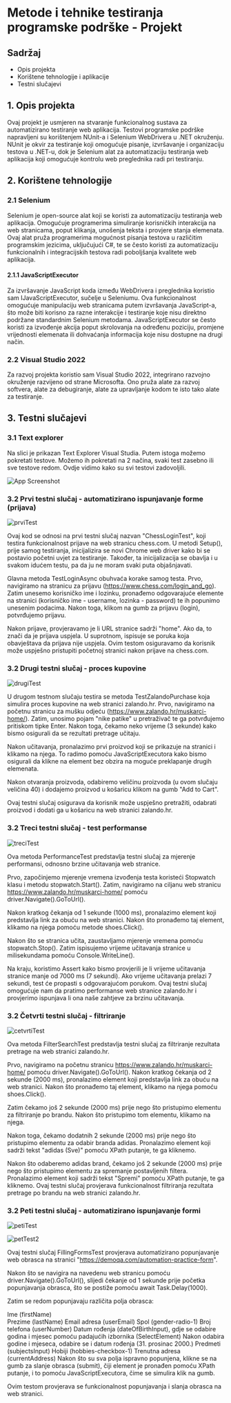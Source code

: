 
# Metode i tehnike testiranja programske podrške - Projekt

## Sadržaj

- Opis projekta
- Korištene tehnologije i aplikacije
- Testni slučajevi

## 1. Opis projekta

Ovaj projekt je usmjeren na stvaranje funkcionalnog sustava za automatizirano testiranje web aplikacija. Testovi programske podrške napravljeni su korištenjem NUnit-a i Selenium WebDrivera u .NET okruženju. NUnit je okvir za testiranje koji omogućuje pisanje, izvršavanje i organizaciju testova u .NET-u, dok je Selenium alat za automatizaciju testiranja web aplikacija koji omogućuje kontrolu web preglednika radi pri testiranju.

## 2. Korištene tehnologije

### 2.1 Selenium 

Selenium je open-source alat koji se koristi za automatizaciju testiranja web aplikacija. Omogućuje programerima simuliranje korisničkih interakcija na web stranicama, poput klikanja, unošenja teksta i provjere stanja elemenata. Ovaj alat pruža programerima mogućnost pisanja testova u različitim programskim jezicima, uključujući C#, te se često koristi za automatizaciju funkcionalnih i integracijskih testova radi poboljšanja kvalitete web aplikacija.

#### 2.1.1 JavaScriptExecutor
Za izvršavanje JavaScript koda između WebDrivera i preglednika koristio sam IJavaScriptExecutor, sučelje u Seleniumu. Ova funkcionalnost omogućuje manipulaciju web stranicama putem izvršavanja JavaScript-a, što može biti korisno za razne interakcije i testiranje koje nisu direktno podržane standardnim Selenium metodama. JavaScriptExecutor se često koristi za izvođenje akcija poput skrolovanja na određenu poziciju, promjene vrijednosti elemenata ili dohvaćanja informacija koje nisu dostupne na drugi način.

### 2.2 Visual Studio 2022
Za razvoj projekta koristio sam Visual Studio 2022, integrirano razvojno okruženje razvijeno od strane Microsofta. Ono pruža alate za razvoj softvera, alate za debugiranje, alate za upravljanje kodom te isto tako alate za testiranje. 

## 3. Testni slučajevi


### 3.1 Text explorer

Na slici je prikazan Text Explorer Visual Studia. Putem istoga možemo pokretati testove. Možemo ih pokretati na 2 načina, svaki test zasebno ili sve testove redom. Ovdje vidimo kako su svi testovi zadovoljili.

![App Screenshot](https://i.postimg.cc/8zN5JMwx/dokaz-testiranja.jpg)




### 3.2 Prvi testni slučaj - automatizirano ispunjavanje forme (prijava)

![prviTest](https://i.postimg.cc/wj2BhMGM/test1.jpg)

Ovaj kod se odnosi na prvi testni slučaj nazvan "ChessLoginTest", koji testira funkcionalnost prijave na web stranicu chess.com. U metodi Setup(), prije samog testiranja, inicijalizira se novi Chrome web driver kako bi se postavio početni uvjet za testiranje. Također, ta inicijalizacija se obavlja i u svakom idućem testu, pa da ju ne moram svaki puta objašnjavati.

Glavna metoda TestLoginAsync obuhvaća korake samog testa. Prvo, navigiramo na stranicu za prijavu (https://www.chess.com/login_and_go). Zatim unesemo korisničko ime i lozinku, pronađemo odgovarajuće elemente na stranici (korisničko ime - username, lozinka - password) te ih popunimo unesenim podacima. Nakon toga, klikom na gumb za prijavu (login), potvrđujemo prijavu.

Nakon prijave, provjeravamo je li URL stranice sadrži "home". Ako da, to znači da je prijava uspjela. U suprotnom, ispisuje se poruka koja obavještava da prijava nije uspjela.
Ovim testom osiguravamo da korisnik može uspješno pristupiti početnoj stranici nakon prijave na chess.com.
### 3.2 Drugi testni slučaj - proces kupovine

![drugiTest](https://i.postimg.cc/cCfx6L3s/test2.jpg)

U drugom testnom slučaju testira se metoda TestZalandoPurchase koja simulira proces kupovine na web stranici zalando.hr.
Prvo, navigiramo na početnu stranicu za mušku odjeću (https://www.zalando.hr/muskarci-home/). Zatim, unosimo pojam "nike patike" u pretraživač te ga potvrđujemo pritiskom tipke Enter. Nakon toga, čekamo neko vrijeme (3 sekunde) kako bismo osigurali da se rezultati pretrage učitaju.

Nakon učitavanja, pronalazimo prvi proizvod koji se prikazuje na stranici i klikamo na njega. To radimo pomoću JavaScriptExecutora kako bismo osigurali da klikne na element bez obzira na moguće preklapanje drugih elemenata.

Nakon otvaranja proizvoda, odabiremo veličinu proizvoda (u ovom slučaju veličina 40) i dodajemo proizvod u košaricu klikom na gumb "Add to Cart".

Ovaj testni slučaj osigurava da korisnik može uspješno pretražiti, odabrati proizvod i dodati ga u košaricu na web stranici zalando.hr.
### 3.2 Treci testni slučaj - test performanse

![treciTest](https://i.postimg.cc/Pqq5KHg4/test3.jpg)

Ova metoda PerformanceTest predstavlja testni slučaj za mjerenje performansi, odnosno brzine učitavanja web stranice. 

Prvo, započinjemo mjerenje vremena izvođenja testa koristeći Stopwatch klasu i metodu stopwatch.Start(). Zatim, navigiramo na ciljanu web stranicu https://www.zalando.hr/muskarci-home/ pomoću driver.Navigate().GoToUrl().

Nakon kratkog čekanja od 1 sekunde (1000 ms), pronalazimo element koji predstavlja link za obuću na web stranici. Nakon što pronađemo taj element, klikamo na njega pomoću metode shoes.Click().

Nakon što se stranica učita, zaustavljamo mjerenje vremena pomoću stopwatch.Stop(). Zatim ispisujemo vrijeme učitavanja stranice u milisekundama pomoću Console.WriteLine().

Na kraju, koristimo Assert kako bismo provjerili je li vrijeme učitavanja stranice manje od 7000 ms (7 sekundi). Ako vrijeme učitavanja prelazi 7 sekundi, test će propasti s odgovarajućom porukom.
Ovaj testni slučaj omogućuje nam da pratimo performanse web stranice zalando.hr i provjerimo ispunjava li ona naše zahtjeve za brzinu učitavanja.
### 3.2 Četvrti testni slučaj - filtriranje 

![cetvrtiTest](https://i.postimg.cc/pThXbZX5/test4.jpg)

Ova metoda FilterSearchTest predstavlja testni slučaj za filtriranje rezultata pretrage na web stranici zalando.hr.

Prvo, navigiramo na početnu stranicu https://www.zalando.hr/muskarci-home/ pomoću driver.Navigate().GoToUrl().
Nakon kratkog čekanja od 2 sekunde (2000 ms), pronalazimo element koji predstavlja link za obuću na web stranici. Nakon što pronađemo taj element, klikamo na njega pomoću shoes.Click().

Zatim čekamo još 2 sekunde (2000 ms) prije nego što pristupimo elementu za filtriranje po brandu. Nakon što pristupimo tom elementu, klikamo na njega.

Nakon toga, čekamo dodatnih 2 sekunde (2000 ms) prije nego što pristupimo elementu za odabir branda adidas. Pronalazimo element koji sadrži tekst "adidas (Sve)" pomoću XPath putanje, te ga kliknemo.

Nakon što odaberemo adidas brand, čekamo još 2 sekunde (2000 ms) prije nego što pristupimo elementu za spremanje postavljenih filtera. Pronalazimo element koji sadrži tekst "Spremi" pomoću XPath putanje, te ga kliknemo.
Ovaj testni slučaj provjerava funkcionalnost filtriranja rezultata pretrage po brandu na web stranici zalando.hr.
### 3.2 Peti testni slučaj - automatizirano ispunjavanje formi

![petiTest](https://i.postimg.cc/xCwj0zcx/test5dio1.jpg)

![petTest2](https://i.postimg.cc/rpYFPbcL/test5dio2.jpg)

Ovaj testni slučaj FillingFormsTest provjerava automatizirano popunjavanje web obrasca na stranici "https://demoqa.com/automation-practice-form".

Nakon što se navigira na navedenu web stranicu pomoću driver.Navigate().GoToUrl(), slijedi čekanje od 1 sekunde prije početka popunjavanja obrasca, što se postiže pomoću await Task.Delay(1000).

Zatim se redom popunjavaju različita polja obrasca:

Ime (firstName) <br>
Prezime (lastName)
Email adresa (userEmail)
Spol (gender-radio-1)
Broj telefona (userNumber)
Datum rođenja (dateOfBirthInput), gdje se odabire godina i mjesec pomoću padajućih izbornika (SelectElement)
Nakon odabira godine i mjeseca, odabire se i datum rođenja (31. prosinac 2000.)
Predmeti (subjectsInput)
Hobiji (hobbies-checkbox-1)
Trenutna adresa (currentAddress)
Nakon što su sva polja ispravno popunjena, klikne se na gumb za slanje obrasca (submit), čiji element je pronađen pomoću XPath putanje, i to pomoću JavaScriptExecutora, čime se simulira klik na gumb.

Ovim testom provjerava se funkcionalnost popunjavanja i slanja obrasca na web stranici.
